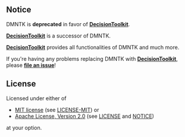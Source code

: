 [mit-url]: https://opensource.org/licenses/MIT
[mit-license-url]: https://github.com/dmntk/dmntk.rs/blob/main/LICENSE-MIT
[apache-url]: https://www.apache.org/licenses/LICENSE-2.0
[apache-license-url]: https://github.com/dmntk/dmntk.rs/blob/main/LICENSE
[apache-notice-url]: https://github.com/dmntk/dmntk.rs/blob/main/NOTICE
[crates-url]: https://crates.io/crates/dsntk
[issues-url]: https://github.com/DecisionToolkit/dsntk-rs/issues

## Notice

DMNTK is **deprecated** in favor of [**DecisionToolkit**][crates-url].

[**DecisionToolkit**][crates-url] is a successor of DMNTK.

[**DecisionToolkit**][crates-url] provides all functionalities of DMNTK and much more.

If you're having any problems replacing DMNTK with [**DecisionToolkit**][crates-url],
please [**file an issue**][issues-url]!

## License

Licensed under either of

- [MIT license][mit-url] (see [LICENSE-MIT][mit-license-url]) or
- [Apache License, Version 2.0][apache-url] (see [LICENSE][apache-license-url] and [NOTICE][apache-notice-url])

at your option.

